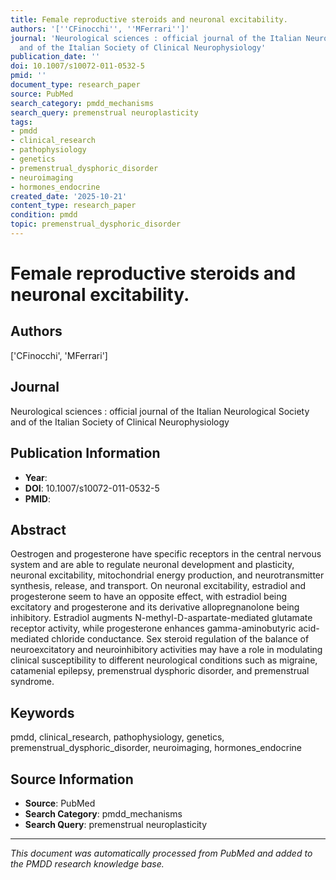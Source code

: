 ```yaml
---
title: Female reproductive steroids and neuronal excitability.
authors: '[''CFinocchi'', ''MFerrari'']'
journal: 'Neurological sciences : official journal of the Italian Neurological Society
  and of the Italian Society of Clinical Neurophysiology'
publication_date: ''
doi: 10.1007/s10072-011-0532-5
pmid: ''
document_type: research_paper
source: PubMed
search_category: pmdd_mechanisms
search_query: premenstrual neuroplasticity
tags:
- pmdd
- clinical_research
- pathophysiology
- genetics
- premenstrual_dysphoric_disorder
- neuroimaging
- hormones_endocrine
created_date: '2025-10-21'
content_type: research_paper
condition: pmdd
topic: premenstrual_dysphoric_disorder
---
```


# Female reproductive steroids and neuronal excitability.

## Authors
['CFinocchi', 'MFerrari']

## Journal
Neurological sciences : official journal of the Italian Neurological Society and of the Italian Society of Clinical Neurophysiology

## Publication Information
- **Year**: 
- **DOI**: 10.1007/s10072-011-0532-5
- **PMID**: 

## Abstract
Oestrogen and progesterone have specific receptors in the central nervous system and are able to regulate neuronal development and plasticity, neuronal excitability, mitochondrial energy production, and neurotransmitter synthesis, release, and transport. On neuronal excitability, estradiol and progesterone seem to have an opposite effect, with estradiol being excitatory and progesterone and its derivative allopregnanolone being inhibitory. Estradiol augments N-methyl-D-aspartate-mediated glutamate receptor activity, while progesterone enhances gamma-aminobutyric acid-mediated chloride conductance. Sex steroid regulation of the balance of neuroexcitatory and neuroinhibitory activities may have a role in modulating clinical susceptibility to different neurological conditions such as migraine, catamenial epilepsy, premenstrual dysphoric disorder, and premenstrual syndrome.

## Keywords
pmdd, clinical_research, pathophysiology, genetics, premenstrual_dysphoric_disorder, neuroimaging, hormones_endocrine

## Source Information
- **Source**: PubMed
- **Search Category**: pmdd_mechanisms
- **Search Query**: premenstrual neuroplasticity

---
*This document was automatically processed from PubMed and added to the PMDD research knowledge base.*
